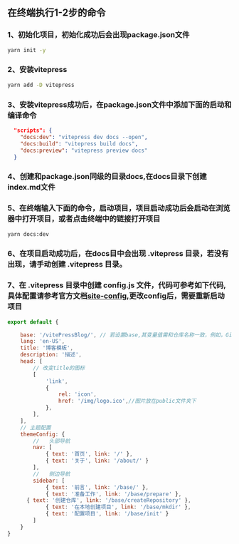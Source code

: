 ## 在终端执行1-2步的命令
### 1、初始化项目，初始化成功后会出现package.json文件
```sh
yarn init -y
```
### 2、安装vitepress
```sh
yarn add -D vitepress
```
### 3、安装vitepress成功后，在package.json文件中添加下面的启动和编译命令

```json
  "scripts": {
    "docs:dev": "vitepress dev docs --open",
    "docs:build": "vitepress build docs",
    "docs:preview": "vitepress preview docs"
  }
```
### 4、创建和package.json同级的目录docs,在docs目录下创建index.md文件
### 5、在终端输入下面的命令，启动项目，项目启动成功后会启动在浏览器中打开项目，或者点击终端中的链接打开项目
```sh
yarn docs:dev
```
### 6、在项目启动成功后，在docs目中会出现 .vitepress 目录，若没有出现，请手动创建 .vitepress 目录。
### 7、在 .vitepress 目录中创建 config.js 文件，代码可参考如下代码, 具体配置请参考官方文档[site-config](https://vitepress.dev/reference/site-config),更改config后，需要重新启动项目
```js
export default {

	base: '/vitePressBlog/', // 若设置base,其变量值需和仓库名称一致，例如，GitHub 上的仓库名称为 vitePressBlog,则值为vitePressBlog
	lang: 'en-US', 
	title: '博客模板',
	description: '描述',
	head: [
		// 改变title的图标
		[
			'link',
			{
				rel: 'icon',
				href: '/img/logo.ico',//图片放在public文件夹下
			},
		],
	],
	// 主题配置
	themeConfig: {
		//   头部导航
		nav: [
			{ text: '首页', link: '/' },
			{ text: '关于', link: '/about/' }
		],
		//   侧边导航
		sidebar: [
			{ text: '前言', link: '/base/' },
			{ text: '准备工作', link: '/base/prepare' },
      { text: '创建仓库', link: '/base/createRepository' },
			{ text: '在本地创建项目', link: '/base/mkdir' },
			{ text: '配置项目', link: '/base/init' }
		]
	}
}
```
